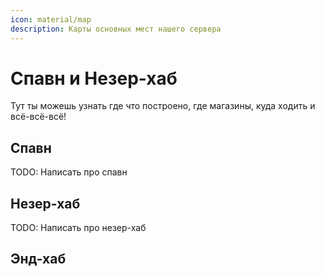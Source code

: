 ```yaml
---
icon: material/map
description: Карты основных мест нашего сервера
---
```


# Спавн и Незер-хаб
Тут ты можешь узнать где что построено, где магазины, куда ходить и всё-всё-всё!

## Спавн

TODO: Написать про спавн

## Незер-хаб

TODO: Написать про незер-хаб

## Энд-хаб
